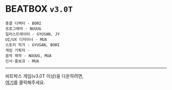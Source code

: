 # BEATBOX `v3.0T`
```
총괄 디렉터 - BORI
프로그래머 - NUUUG
일러스트레이터 - GYUSAN, JY
UI/UX 디자이너 - MUA
스토리 작가 - GYUSAN, BORI
게임 기획자 -
음악 제작 - NUUUG, MUA
인사-홍보과 - MUA
```
---
비트박스 게임(v3.0T 이상)을 다운하려면,<br>
<a href="https://drive.google.com/drive/folders/1LB3rimPKxH93PkFGDNlLTx2HAMrxu2eG?usp=drive_link">여기</a>를 클릭해주세요.

